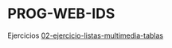# PROG-WEB-IDS

Ejercicios
[02-ejercicio-listas-multimedia-tablas](/02-ejercicio-listas-multimedia-tablas/index.html)
